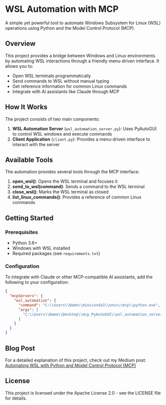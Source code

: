 # WSL Automation with MCP

A simple yet powerful tool to automate Windows Subsystem for Linux (WSL) operations using Python and the Model Control Protocol (MCP).

## Overview

This project provides a bridge between Windows and Linux environments by automating WSL interactions through a friendly menu-driven interface. It allows you to:

- Open WSL terminals programmatically
- Send commands to WSL without manual typing
- Get reference information for common Linux commands
- Integrate with AI assistants like Claude through MCP

## How It Works

The project consists of two main components:

1. **WSL Automation Server** (`wsl_automation_server.py`): Uses PyAutoGUI to control WSL windows and execute commands
2. **Client Application** (`client.py`): Provides a menu-driven interface to interact with the server

## Available Tools

The automation provides several tools through the MCP interface:

1. **open_wsl()**: Opens the WSL terminal and focuses it
2. **send_to_wsl(command)**: Sends a command to the WSL terminal
3. **close_wsl()**: Marks the WSL terminal as closed
4. **list_linux_commands()**: Provides a reference of common Linux commands

## Getting Started

### Prerequisites

- Python 3.6+
- Windows with WSL installed
- Required packages (see `requirements.txt`)


### Configuration

To integrate with Claude or other MCP-compatible AI assistants, add the following to your configuration:

```json
{
  "mcpServers": {
    "wsl_automation": {
      "command": "C:\\Users\\Name\\miniconda3\\envs\\mcp\\python.exe",
      "args": [
        "C:\\Users\\Name\\Desktop\\mcp_PyAutoGUI\\wsl_automation_server.py"
      ]
    }
  }
}
```

## Blog Post

For a detailed explanation of this project, check out my Medium post:
[Automating WSL with Python and Model Control Protocol (MCP)](https://medium.com/@ahmad.suliman011994/automating-wsl-with-python-and-model-control-protocol-mcp-4e5c2cc36b21) 



## License

This project is licensed under the Apache License 2.0 - see the LICENSE file for details.

